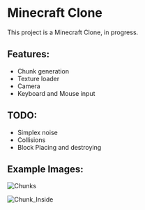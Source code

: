 # Minecraft Clone

This project is a Minecraft Clone, in progress.

## Features:
* Chunk generation
* Texture loader
* Camera
* Keyboard and Mouse input

## TODO: 
* Simplex noise
* Collisions
* Block Placing and destroying

## Example Images:

![Chunks](https://i.ibb.co/VVJWvTf/Minecraft2.png)

![Chunk_Inside](https://i.ibb.co/VgcM7W5/Minecraft1.png)

